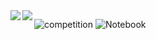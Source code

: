 <a href="https://github.com/zakopuro/github-readme-stats">
  <img align="left" src="https://github-readme-stats.vercel.app/api?username=zakopuro&count_private=true&show_icons=true&theme=dracula" />
</a>
<a href="https://github.com/zakopuro/github-readme-stats">
  <img align="left" src="https://github-readme-stats.vercel.app/api/top-langs/?username=zakopuro&theme=dracula" />
</a>

![competition](https://road-to-kaggle-grandmaster.vercel.app/api/badges/zakopur0/competition)
![Notebook](https://road-to-kaggle-grandmaster.vercel.app/api/badges/zakopur0/Notebook)
